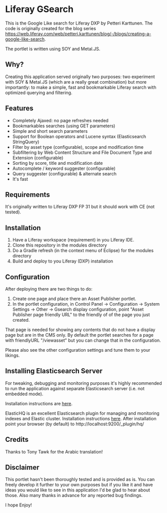 # Liferay GSearch

This is the Google Like search for Liferay DXP by Petteri Karttunen. The code is originally created for the blog series https://web.liferay.com/web/petteri.karttunen/blog/-/blogs/creating-a-google-like-search.

The portlet is written using SOY and Metal.JS. 

## Why?
Creating this application served originally two purposes: two experiment with SOY & Metal.JS (which are a really great combination) but more importantly: to make a simple, fast and bookmarkable Liferay search with optimized querying and filtering. 

## Features

* Completely Ajaxed: no page refreshes needed
* Bookmarkables searches (using GET parameters)
* Simple and short search parameters
* Support for Boolean operators and Lucene syntax (Elasticsearch StringQuery)
* Filter by asset type (configurable), scope and modification time
* Subfiltering by Web Content Structure and File Document Type and Extension (configurable)
* Sorting by score, title and modification date
* Autocomplete / keyword suggester (configurable)
* Query suggester (configurable) & alternate search
* It's fast

## Requirements
It's originally written to Liferay DXP FP 31 but it should work with CE (not tested).

## Installation
1. Have a Liferay workspace (requirement) in you Liferay IDE. 
2. Clone this repository in the modules directory
3. Do a Gradle refresh (in the context menu of Eclipse) for the modules directory
4. Build and deploy to you Liferay (DXP) installation

## Configuration
After deploying there are two things to do:
1. Create one page and place there an Asset Publisher portlet.
2. In the portlet configuration, in Control Panel -> Configuration -> System Settings -> Other -> Gsearch display configuration, point "Asset Publisher page friendly URL" to the friendly of of the page you just created.

That page is needed for showing any contents that do not have a display page but are in the CMS only. By default the portlet searches for a page with friendlyURL "/viewasset" but you can change that in the  configuration.

Please also see the other configuration settings and tune them to your likings.

## Installing Elasticsearch Server
For tweaking, debugging and monitoring purposes it's highly recommended to run the application against separate Elasticsearch server (i.e. not embedded mode).

Installation instructions are [here](https://dev.liferay.com/discover/deployment/-/knowledge_base/7-0/installing-elasticsearch).

ElasticHQ is an excellent Elasticsearch plugin for managing and monitoring indexes and Elastic cluster. Installation instructions [here](http://www.elastichq.org/support_plugin.html). After installation point your browser (by default) to http://localhost:9200/_plugin/hq/


## Credits
Thanks to Tony Tawk for the Arabic translation!

## Disclaimer
This portlet hasn't been thoroughly tested and is provided as is. You can freely develop it further to your own purposes but if you like it and have ideas you would like to see in this application I'd be glad to hear about those. Also many thanks in advance for any reported bug findings.

I hope 
Enjoy!
